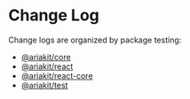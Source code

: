 # Change Log

Change logs are organized by package testing:

- [@ariakit/core](packages/ariakit-core/CHANGELOG.md)
- [@ariakit/react](packages/ariakit-react/CHANGELOG.md)
- [@ariakit/react-core](packages/ariakit-react-core/CHANGELOG.md)
- [@ariakit/test](packages/ariakit-test/CHANGELOG.md)
